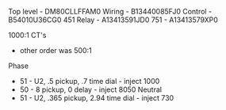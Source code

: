 Top level - DM80CLLFFAM0
Wiring - B13440085FJ0
Control - B54010U36CG0
451 Relay - A13413591JD0
751 - A13413579XP0

1000:1 CT's
- other order was 500:1

Phase
- 51 - U2, .5 pickup, .7 time dial - inject 1000
- 50 - 8 pickup, 0 delay - inject 8050
Neutral
- 51 - U2, .365 pickup, 2.94 time dial - inject 730